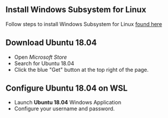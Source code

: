 ## Install Windows Subsystem for Linux
Follow steps to install Windows Subsystem for Linux [found here](https://docs.microsoft.com/en-us/windows/wsl/install-win10)

## Download Ubuntu 18.04
- Open *Microsoft Store*
- Search for Ubuntu 18.04
- Click the blue "Get" button at the top right of the page. 

## Configure Ubuntu 18.04 on WSL
- Launch **Ubuntu 18.04** Windows Application
- Configure your username and password.
